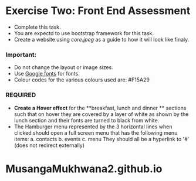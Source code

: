 # Exercise Two: Front End Assessment

- Complete this task.
- You are expectd to use bootstrap framework for this task.
- Create a website using *core.jpeg* as a guide to how it will look like finaly.


### Important:
- Do not change the layout or image sizes.
- Use [Google fonts](https://www.google.com/fonts) for fonts.
- Colour codes for the various colours used are:  #F15A29


### REQUIRED
 -  **Create a Hover effect** for the **breakfast, lunch and dinner ** sections such that on hover they are covered by a layer of white as shown by the lunch section and their fonts are turned to black from white.
 - The Hamburger menu represented by the 3 horizontal lines when clicked should open a full screen menu that has the following menu items:
       a. contacts
       b. events
       c. menu
  They should all be a hyperlink to '#' (does not redirect externally)

# MusangaMukhwana2.github.io
